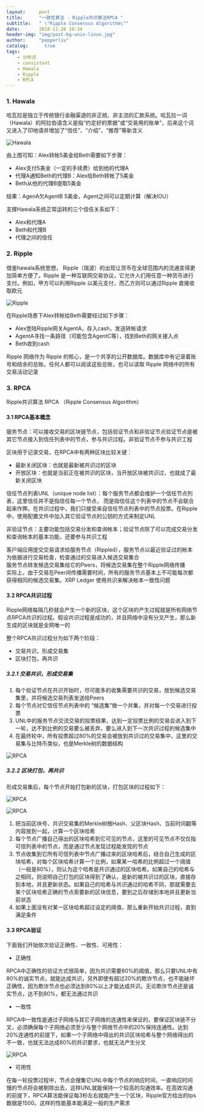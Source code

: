 ```yaml
---
layout:     post
title:      "一致性算法 - Ripple共识算法RPCA "
subtitle:   " \"Ripple Consensus Algorithm\""
date:       2018-11-26 19:34
header-img: "img/post-bg-unix-linux.jpg"
author:     "pepperliu"
catalog:      true
tags:
    - 分布式
    - consistent
    - Hawala
    - Ripple
    - RPCA
---
```


### 1. Hawala

哈瓦拉是独立于传统银行金融渠道的非正统、非主流的汇款系统。哈瓦拉一词（Hawala）的阿拉伯语含义是指“约定好的票据”或“交易用的账单”，后来这个词又进入了印地语并增加了“信任”、“介绍”、“推荐”等新含义

![Hawala](http://blog.lpc-win32.com/img/2018-11-26/1.png)

由上图可知：Alex转帐5美金给Beth需要如下步骤：

- Alex支付5美金（一定的手续费）给到他的代理A
- 代理A通知Beth的代理B：Alex给Beth转帐了5美金
- Beth从他的代理B提取5美金

结果：AgenA欠AgentB 5美金，Agent之间可以定期计算（解决IOU）

支撑Hawala系统正常运转的三个信任关系如下：

- Alex和代理A
- Beth和代理B
- 代理之间的信任

### 2. Ripple

借鉴hawala系统思想， Ripple（瑞波）的出现让货币在全球范围内的流通变得更加简单方便了。Ripple 是一种互联网交易协议，它允许人们用任意一种货币进行支付。例如，甲方可以利用Ripple 以美元支付，而乙方则可以通过Ripple 直接收取欧元

![Ripple](http://blog.lpc-win32.com/img/2018-11-26/2.png)

在Ripple场景下Alex转帐给Beth需要经过如下步骤：

- Alex登陆Ripple网关AgentA，存入cash，发送转帐请求
- AgentA寻找一条路径（可能包含AgentC等），找到Beth的网关接入点
- Beth收到cash

Ripple 网络作为 Ripple 的核心，是一个共享的公开数据库。数据库中有记录着账号和结余的总账。任何人都可以阅读这些总账，也可以读取 Ripple 网络中的所有交易活动记录

### 3. RPCA

Ripple共识算法 RPCA （Ripple Consensus Algorithm）

#### 3.1 RPCA基本概念

服务节点：可以接收交易的区块链节点，包括验证节点和非验证节点验证节点是被其它节点接入到信任列表中的节点，参与共识过程。非验证节点不参与共识工程

区块用于记录交易，在RPCA中有两种区块比较关键：

- 最新关闭区块：也就是最新被共识过的区块
- 开放区块：也就是当前正在被共识的区块，当开放区块被共识过，也就成了最新关闭区块

信任节点列表UNL（unique node list）：每个服务节点都会维护一个信任节点列表，这里信任并不是指信任每一个节点， 而是指信任这个列表中的节点不会联合起来作弊。在共识过程中，我们只接受来自信任节点列表中的节点投票。在Ripple中，使用配置文件中加入其它验证节点的公钥的方式来制定UNL

非验证节点：主要功能包括交易分发和查询帐本；验证节点除了可以完成交易分发和查询帐本的基本功能，还要参与共识工程

客户端应用提交交易请求给服务节点（Rippled），服务节点以最近验证过的帐本为依据进行交易检查，检查通过的交易进入候选交易集合  
服务节点转发候选交易集给它的Peers，将候选交易集在整个Ripple网络传播   
实际上，由于交易在Peer间传播需要时间，所有的服务节点基本上不可能每次都获得相同的候选交易集。XRP Ledger 使用共识来解决帐本一致性问题

#### 3.2 RPCA共识过程

Ripple网络每隔几秒就会产生一个新的区块，这个区块的产生过程就是所有网络节点RPCA共识的过程。假设共识过程是成功的，并且网络中没有分叉产生，那么新生成的区块就是全网唯一的

整个RPCA共识过程分为如下两个阶段：

- 交易共识，形成交易集
- 区块打包，再共识

##### 3.2.1 交易共识，形成交易集

1. 每个验证节点在共识开始时，尽可能多的收集需要共识的交易，放到候选交易集里，并将候选交易列表发送给Peers
2. 每个节点对它信任节点列表中的 “候选集”做一个并集，并对每一个交易进行投票
3. UNL中的服务节点交流交易的投票结果，达到一定投票比例的交易会进入到下一轮，达不到比例的交易要么被丢弃，要么进入到下一次共识过程的候选集中
4. 在最终轮中，所有投票超过80%的交易会被放到共识过的交易集中，这里的交易集与比特币类似，也是Merkle树的数据结构

![RPCA](http://blog.lpc-win32.com/img/2018-11-26/3.png)

##### 3.2.2 区块打包，再共识

形成交易集后，每个节点开始打包新的区块，打包区块的过程如下：

![RPCA](http://blog.lpc-win32.com/img/2018-11-26/4.png)

![RPCA](http://blog.lpc-win32.com/img/2018-11-26/5.png)

1. 把当前区块号、共识交易集的Merkle树根Hash、父区块Hash、当前时间戳等内容放到一起，计算一个区块哈希
2. 每个节点广播自己得出的区块哈希到它可见的节点，这里的可见节点不仅仅指可信列表中的节点，而是通过节点发现过程能发现的节点
3. 节点收集到它所有可信列表中节点广播过来的区块哈希后，结合自己生成的区块哈希，对每个区块哈希计算一个比例，如果某一哈希的比例超过一个阈值（一般是80%），则认为这个哈希是共识通过的区块哈希。如果自己的哈希与之相同，则说明自己打包的区块得到了确认，是新的被共识过的区块，直接存到本地，并且更新状态。如果自己的哈希与共识通过的哈希不同，那就需要去某个区块哈希正确的节点索要新的区块信息，要到之后存储到本地并且更新当前状态
4. 如果上面没有对某一区块哈希超过设定的阈值，那么重新开始共识过程，直到满足条件

#### 3.3 RPCA验证

下面我们开始依次验证正确性、一致性、可用性：

- 正确性

RPCA中正确性的验证方式很简单，因为共识需要80%的阈值，那么只要UNL中有80%的诚实节点，就能达成共识，另外即使有超过20%的欺诈节点，也不能破坏正确性，因为欺诈节点也必须达到80%以上才能达成共识。无论欺诈节点还是诚实节点，达不到80%，都无法通过共识

- 一致性

RPCA中一致性是通过子网络与其它子网络的连通性来保证的，要保证区块链不分叉，必须确保每个子网络必须至少与整个网络节点中的20%保持连通性。达到20%连通性的前提下，如果一个子网络中得出的共识区块哈希与整个网络得出的不一致，也就无法达成80%的共识要求，也就无法产生分叉

![RPCA](http://blog.lpc-win32.com/img/2018-11-26/6.png)

- 可用性

在每一轮投票过程中，节点会搜集它UNL中每个节点的响应时间，一直响应时间慢的节点将会被剔除出去，这样UNL就能保持一个较高的沟通效率。在高效沟通的前提下，RPCA算法能保证每3秒左右就能产生一个区块，Ripple官方给出的tps数据是1500。这样的性能基本能满足一般的生产需求
